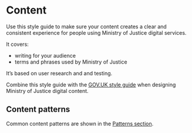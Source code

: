 # Content

Use this style guide to make sure your content creates a clear and consistent experience for people using Ministry of Justice digital services.

It covers:
 - writing for your audience
 - terms and phrases used by Ministry of Justice

It’s based on user research and and testing.

Combine this style guide with the [GOV.UK style guide](https://www.gov.uk/guidance/style-guide/a-to-z-of-gov-uk-style) when designing Ministry of Justice digital content.

## Content patterns

Common content patterns are shown in the [Patterns section](/patterns).
